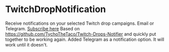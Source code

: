 # TwitchDropNotification
 Receive notifications on your selected Twitch drop campaigns. Email or Telegram. [Subscribe here](https://twitchdropnotif.pythonanywhere.com/)
 Based on https://github.com/TychoTheTaco/Twitch-Drops-Notifier and quickly put together to be working again. 
 Added Telegram as a notification option.
 It will work until it doesn't.
